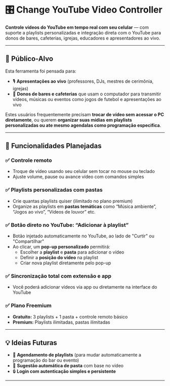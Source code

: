 # 🎛️ Change YouTube Video Controller

**Controle vídeos do YouTube em tempo real com seu celular** — com suporte a playlists personalizadas e integração direta com o YouTube para donos de bares, cafeterias, igrejas, educadores e apresentadores ao vivo.

---

## 🚀 Público-Alvo
Esta ferramenta foi pensada para:

- 🎙️ **Apresentações ao vivo** (professores, DJs, mestres de cerimônia, igrejas)
- 🍻 **Donos de bares e cafeterias** que usam o computador para transmitir vídeos, músicas ou eventos como jogos de futebol e apresentações ao vivo

Estes usuários frequentemente precisam **trocar de vídeo sem acessar o PC diretamente**, ou querem **organizar suas mídias em playlists personalizadas ou ate mesmo agendalas como programação especifica**.

---

## 🧩 Funcionalidades Planejadas

### ✅ Controle remoto
- Troque de vídeo usando seu celular sem tocar no mouse ou teclado
- Ajuste volume, pause ou avance vídeo com comandos simples

### ✅ Playlists personalizadas com pastas
- Crie quantas playlists quiser (ilimitado no plano premium)
- Organize as playlists em **pastas temáticas** como “Música ambiente”, “Jogos ao vivo”, “Vídeos de louvor” etc.

### ✅ Botão direto no YouTube: “Adicionar à playlist”
- Botão injetado automaticamente no YouTube, ao lado de "Curtir" ou "Compartilhar"
- Ao clicar, um **pop-up personalizado** permitirá:
  - Escolher a **playlist** e **pasta** para adicionar o vídeo
  - Definir a **posição do vídeo** na playlist
  - Criar nova playlist diretamente pelo pop-up

### ✅ Sincronização total com extensão e app
- Você poderá adicionar vídeos via app ou diretamente na interface do YouTube

### ✅ Plano Freemium
- **Gratuito:** 3 playlists + 1 pasta + controle remoto básico
- **Premium:** Playlists ilimitadas, pastas ilimitadas

---

## 💡 Ideias Futuras

- 📅 **Agendamento de playlists** (para mudar automaticamente a programação do bar ou evento)
- 🧠 **Sugestão automática de pasta** com base no vídeo
- 🔒 **Login com autenticação simples e persistente**
---
